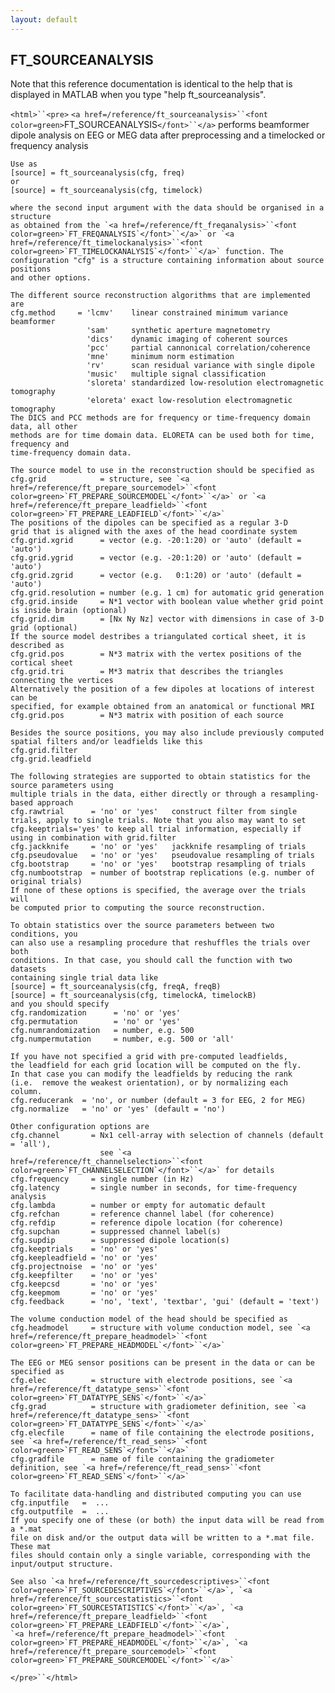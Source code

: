 ```yaml
---
layout: default
---
```


##  FT_SOURCEANALYSIS

Note that this reference documentation is identical to the help that is displayed in MATLAB when you type "help ft_sourceanalysis".

`<html>``<pre>`
    `<a href=/reference/ft_sourceanalysis>``<font color=green>`FT_SOURCEANALYSIS`</font>``</a>` performs beamformer dipole analysis on EEG or MEG data
    after preprocessing and a timelocked or frequency analysis
 
    Use as
    [source] = ft_sourceanalysis(cfg, freq)
    or
    [source] = ft_sourceanalysis(cfg, timelock)
 
    where the second input argument with the data should be organised in a structure
    as obtained from the `<a href=/reference/ft_freqanalysis>``<font color=green>`FT_FREQANALYSIS`</font>``</a>` or `<a href=/reference/ft_timelockanalysis>``<font color=green>`FT_TIMELOCKANALYSIS`</font>``</a>` function. The
    configuration "cfg" is a structure containing information about source positions
    and other options.
 
    The different source reconstruction algorithms that are implemented are
    cfg.method     = 'lcmv'    linear constrained minimum variance beamformer
                     'sam'     synthetic aperture magnetometry
                     'dics'    dynamic imaging of coherent sources
                     'pcc'     partial cannonical correlation/coherence
                     'mne'     minimum norm estimation
                     'rv'      scan residual variance with single dipole
                     'music'   multiple signal classification
                     'sloreta' standardized low-resolution electromagnetic tomography
                     'eloreta' exact low-resolution electromagnetic tomography
    The DICS and PCC methods are for frequency or time-frequency domain data, all other
    methods are for time domain data. ELORETA can be used both for time, frequency and
    time-frequency domain data.
 
    The source model to use in the reconstruction should be specified as
    cfg.grid            = structure, see `<a href=/reference/ft_prepare_sourcemodel>``<font color=green>`FT_PREPARE_SOURCEMODEL`</font>``</a>` or `<a href=/reference/ft_prepare_leadfield>``<font color=green>`FT_PREPARE_LEADFIELD`</font>``</a>`
    The positions of the dipoles can be specified as a regular 3-D
    grid that is aligned with the axes of the head coordinate system
    cfg.grid.xgrid      = vector (e.g. -20:1:20) or 'auto' (default = 'auto')
    cfg.grid.ygrid      = vector (e.g. -20:1:20) or 'auto' (default = 'auto')
    cfg.grid.zgrid      = vector (e.g.   0:1:20) or 'auto' (default = 'auto')
    cfg.grid.resolution = number (e.g. 1 cm) for automatic grid generation
    cfg.grid.inside     = N*1 vector with boolean value whether grid point is inside brain (optional)
    cfg.grid.dim        = [Nx Ny Nz] vector with dimensions in case of 3-D grid (optional)
    If the source model destribes a triangulated cortical sheet, it is described as
    cfg.grid.pos        = N*3 matrix with the vertex positions of the cortical sheet
    cfg.grid.tri        = M*3 matrix that describes the triangles connecting the vertices
    Alternatively the position of a few dipoles at locations of interest can be
    specified, for example obtained from an anatomical or functional MRI
    cfg.grid.pos        = N*3 matrix with position of each source
 
    Besides the source positions, you may also include previously computed
    spatial filters and/or leadfields like this
    cfg.grid.filter
    cfg.grid.leadfield
 
    The following strategies are supported to obtain statistics for the source parameters using
    multiple trials in the data, either directly or through a resampling-based approach
    cfg.rawtrial      = 'no' or 'yes'   construct filter from single trials, apply to single trials. Note that you also may want to set cfg.keeptrials='yes' to keep all trial information, especially if using in combination with grid.filter
    cfg.jackknife     = 'no' or 'yes'   jackknife resampling of trials
    cfg.pseudovalue   = 'no' or 'yes'   pseudovalue resampling of trials
    cfg.bootstrap     = 'no' or 'yes'   bootstrap resampling of trials
    cfg.numbootstrap  = number of bootstrap replications (e.g. number of original trials)
    If none of these options is specified, the average over the trials will
    be computed prior to computing the source reconstruction.
 
    To obtain statistics over the source parameters between two conditions, you
    can also use a resampling procedure that reshuffles the trials over both
    conditions. In that case, you should call the function with two datasets
    containing single trial data like
    [source] = ft_sourceanalysis(cfg, freqA, freqB)
    [source] = ft_sourceanalysis(cfg, timelockA, timelockB)
    and you should specify
    cfg.randomization      = 'no' or 'yes'
    cfg.permutation        = 'no' or 'yes'
    cfg.numrandomization   = number, e.g. 500
    cfg.numpermutation     = number, e.g. 500 or 'all'
 
    If you have not specified a grid with pre-computed leadfields,
    the leadfield for each grid location will be computed on the fly.
    In that case you can modify the leadfields by reducing the rank
    (i.e.  remove the weakest orientation), or by normalizing each
    column.
    cfg.reducerank  = 'no', or number (default = 3 for EEG, 2 for MEG)
    cfg.normalize   = 'no' or 'yes' (default = 'no')
 
    Other configuration options are
    cfg.channel       = Nx1 cell-array with selection of channels (default = 'all'),
                        see `<a href=/reference/ft_channelselection>``<font color=green>`FT_CHANNELSELECTION`</font>``</a>` for details
    cfg.frequency     = single number (in Hz)
    cfg.latency       = single number in seconds, for time-frequency analysis
    cfg.lambda        = number or empty for automatic default
    cfg.refchan       = reference channel label (for coherence)
    cfg.refdip        = reference dipole location (for coherence)
    cfg.supchan       = suppressed channel label(s)
    cfg.supdip        = suppressed dipole location(s)
    cfg.keeptrials    = 'no' or 'yes'
    cfg.keepleadfield = 'no' or 'yes'
    cfg.projectnoise  = 'no' or 'yes'
    cfg.keepfilter    = 'no' or 'yes'
    cfg.keepcsd       = 'no' or 'yes'
    cfg.keepmom       = 'no' or 'yes'
    cfg.feedback      = 'no', 'text', 'textbar', 'gui' (default = 'text')
 
    The volume conduction model of the head should be specified as
    cfg.headmodel     = structure with volume conduction model, see `<a href=/reference/ft_prepare_headmodel>``<font color=green>`FT_PREPARE_HEADMODEL`</font>``</a>`
 
    The EEG or MEG sensor positions can be present in the data or can be specified as
    cfg.elec          = structure with electrode positions, see `<a href=/reference/ft_datatype_sens>``<font color=green>`FT_DATATYPE_SENS`</font>``</a>`
    cfg.grad          = structure with gradiometer definition, see `<a href=/reference/ft_datatype_sens>``<font color=green>`FT_DATATYPE_SENS`</font>``</a>`
    cfg.elecfile      = name of file containing the electrode positions, see `<a href=/reference/ft_read_sens>``<font color=green>`FT_READ_SENS`</font>``</a>`
    cfg.gradfile      = name of file containing the gradiometer definition, see `<a href=/reference/ft_read_sens>``<font color=green>`FT_READ_SENS`</font>``</a>`
 
    To facilitate data-handling and distributed computing you can use
    cfg.inputfile   =  ...
    cfg.outputfile  =  ...
    If you specify one of these (or both) the input data will be read from a *.mat
    file on disk and/or the output data will be written to a *.mat file. These mat
    files should contain only a single variable, corresponding with the
    input/output structure.
 
    See also `<a href=/reference/ft_sourcedescriptives>``<font color=green>`FT_SOURCEDESCRIPTIVES`</font>``</a>`, `<a href=/reference/ft_sourcestatistics>``<font color=green>`FT_SOURCESTATISTICS`</font>``</a>`, `<a href=/reference/ft_prepare_leadfield>``<font color=green>`FT_PREPARE_LEADFIELD`</font>``</a>`,
    `<a href=/reference/ft_prepare_headmodel>``<font color=green>`FT_PREPARE_HEADMODEL`</font>``</a>`, `<a href=/reference/ft_prepare_sourcemodel>``<font color=green>`FT_PREPARE_SOURCEMODEL`</font>``</a>`
`</pre>``</html>`

